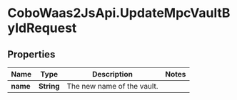 # CoboWaas2JsApi.UpdateMpcVaultByIdRequest

## Properties

Name | Type | Description | Notes
------------ | ------------- | ------------- | -------------
**name** | **String** | The new name of the vault. | 


